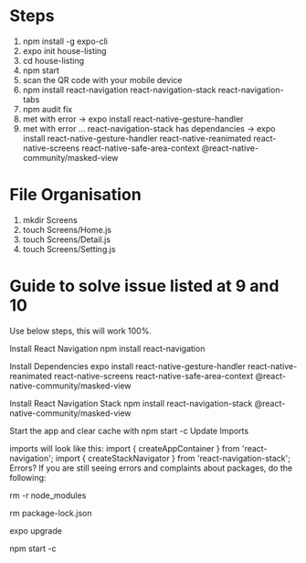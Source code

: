# Steps
1.  npm install -g expo-cli
2.  expo init house-listing
3.  cd house-listing
4.  npm start
5.  scan the QR code with your mobile device
6.  npm install react-navigation react-navigation-stack react-navigation-tabs
7.  npm audit fix
9.  met with error
    -> expo install react-native-gesture-handler
10. met with error ... react-navigation-stack has dependancies
    -> expo install react-native-gesture-handler react-native-reanimated react-native-screens react-native-safe-area-context @react-native-community/masked-view

# File Organisation
1.  mkdir Screens
2.  touch Screens/Home.js
3.  touch Screens/Detail.js
4.  touch Screens/Setting.js


# Guide to solve issue listed at 9 and 10
Use below steps, this will work 100%.

Install React Navigation
npm install react-navigation

Install Dependencies
expo install react-native-gesture-handler react-native-reanimated react-native-screens react-native-safe-area-context @react-native-community/masked-view

Install React Navigation Stack
npm install react-navigation-stack @react-native-community/masked-view

Start the app and clear cache with npm start -c
Update Imports

imports  will  look like this:
import { createAppContainer } from 'react-navigation';
import { createStackNavigator } from 'react-navigation-stack';
Errors? If you are still seeing errors and complaints about packages, do the following:

rm -r node_modules

rm package-lock.json

expo upgrade

npm start -c
